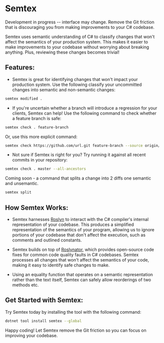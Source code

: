 # Semtex
Development in progress -- interface may change. 
Remove the Git friction that is discouraging you from making improvements to your C# codebase.

Semtex uses semantic understanding of C# to classify changes that won't affect the semantics of your production system. This makes it easier to make improvements to your codebase without worrying about breaking anything. Plus, reviewing these changes becomes trivial!

## Features:
- Semtex is great for identifying changes that won't impact your production system. Use the following classify your uncommitted changes into semantic and non-semantic changes:
```sh
semtex modified .
```
- If you're uncertain whether a branch will introduce a regression for your clients, Semtex can help! Use the following command to check whether a feature branch is safe:
```sh
semtex check . feature-branch
```
Or, use this more explicit command:

```sh
semtex check https://github.com/url.git feature-branch --source origin/master
```
- Not sure if Semtex is right for you? Try running it against all recent commits in your repository:
```sh
semtex check . master --all-ancestors
```
Coming soon - a command that splits a change into 2 diffs one semantic and unsemantic.
```sh
semtex split
```

## How Semtex Works:
- Semtex harnesses [Roslyn](https://github.com/dotnet/roslyn) to interact with the C# compiler's internal representation of your codebase. This produces a simplified representation of the semantics of your program, allowing us to ignore portions of your codebase that don't affect the execution, such as comments and outlined constants.

- Semtex builds on top of [Roslynator](https://github.com/JosefPihrt/Roslynator), which provides open-source code fixes for common code quality faults in C# codebases. Semtex processes all changes that won't affect the semantics of your code, making it easy to identify safe changes to make.

- Using an equality function that operates on a semantic representation rather than the text itself, Semtex can safely allow reorderings of two methods etc.

## Get Started with Semtex:
Try Semtex today by installing the tool with the following command:
```sh
dotnet tool install semtex --global
```

Happy coding! Let Semtex remove the Git friction so you can focus on improving your codebase.


